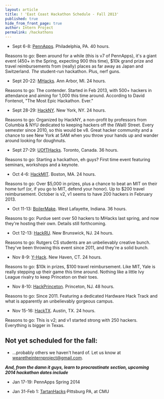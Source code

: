 ```yaml
---
layout: article
title: ! 'East Coast Hackathon Schedule - Fall 2013'
published: true
hide_from_front_page: true
author: Intern Project
permalink: /hackathons
---
```


- Sept 6-8: [PennApps](http://pennapps.com). Philadelphia, PA. 40 hours.

Reasons to go: Been around for a while (this is v7 of PennApps), it's a giant event (450+ in the Spring, expecting 900 this time), $10k grand prize and travel reimbursements from (really) places as far away as Japan and Switzerland. _The_ student-run hackathon. Plus, nerf guns.

- Sept 20-22: [MHacks](http://facebook.com/MHacksHackathon). Ann Arbor, MI. 24 hours.

Reasons to go: The contender.  Started in Feb 2013, with 500+ hackers in attendance and aiming for 1,000 this time around.  According to David Fontenot, "The Most Epic Hackathon. Ever."

- Sept 28-29: [HackNY](https://www.hackerleague.org/hackathons/fall-2013-hackny-student-hackathon). New York, NY. 24 hours.

Reasons to go: Organized by HackNY, a non-profit by professors from Columbia & NYU dedicated to keeping hackers off the (Wall) Street.  Every semester since 2010, so this would be v8.  Great hacker community and a chance to see New York at 5AM when you throw your hands up and wander around looking for doughnuts.

- Sept 27-29: [UOfTHacks](http://uofthacks.com). Toronto, Canada. 36 hours.

Reasons to go: Starting a hackathon, eh guys? First time event featuring seminars, workshops and a keynote.

- Oct 4-6: [HackMIT](http://www.hackmit.org). Boston, MA. 24 hours.

Reasons to go: Over $5,000 in prizes, plus a chance to beat an MIT on their home turf (or, if you go to MIT, defend your honor). Up to $200 travel reimbursement. October is v2, v1 seems to have 200 hackers in February 2013.

- Oct 11-13: [BoilerMake](http://www.getinvolved.purdue.edu/organization/computerscienceundergraduatestudentboard/calendar/details/257720). West Lafayette, Indiana. 36 hours.

Reasons to go: Purdue sent over 50 hackers to MHacks last spring, and now they're hosting their own. Details still forthcoming.

- Oct 12-13: [HackRU](http://www.hackru.org). New Brunswick, NJ. 24 hours.

Reasons to go: Rutgers CS students are an unbelievably creative bunch. They've been throwing this event since 2011, and they're a solid bunch.

- Nov 8-9: [Y-Hack](http://www.y-hack.com/). New Haven, CT. 24 hours.

Reasons to go: $10k in prizes, $100 travel reimbursement. Like MIT, Yale is really stepping up their game this time around. Nothing like a little Ivy League rivalry to keep Princeton on their toes.

- Nov 8-10: [HackPrinceton](http://hackprinceton.com). Princeton, NJ. 48 hours.

Reasons to go: Since 2011. Featuring a dedicated Hardware Hack Track and what is apparently an unbelievably gorgeous campus.

- Nov 15-16: [HackTX](http://hacktx.com/). Austin, TX. 24 hours.

Reasons to go: This is v2; and v1 started strong with 250 hackers. Everything is bigger in Texas.


Not yet scheduled for the fall:
-------------------------------
- …probably others we haven't heard of. Let us know at wearetheinternproject@gmail.com.

***And, from the *damn it guys, learn to procrastinate* section, upcoming 2014 hackathon dates include***

- Jan 17-19: PennApps Spring 2014

- Jan 31-Feb 1: [TartanHacks](tartanhacks.com)·Pittsburg PA, at CMU
